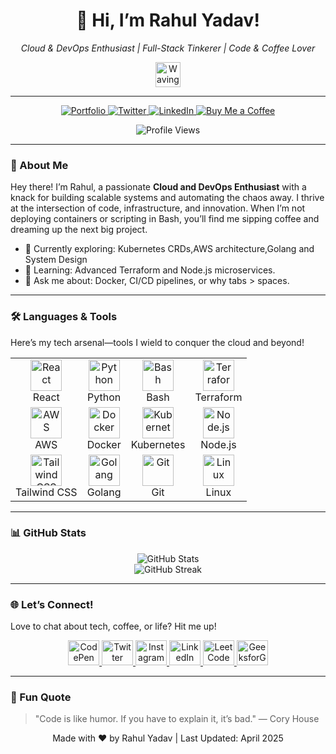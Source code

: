 <div align="center">
  <h1>👋 Hi, I’m Rahul Yadav!</h1>
  <p><em>Cloud & DevOps Enthusiast | Full-Stack Tinkerer | Code & Coffee Lover</em></p>
  <img src="https://raw.githubusercontent.com/MartinHeinz/MartinHeinz/master/wave.gif" width="40px" alt="Waving Hand"/>
</div>

---

<div align="center">
  <a href="https://portfolio-2-957a-2wn1ew8sx-itzrahulyadav.vercel.app/?fbclid=PAAab9d7rb-ajXE8IRZOexVOg0I4wvMo-JnmYbDGgDkL2uAZkfEi1XjA7l2Ew">
    <img src="https://img.shields.io/badge/Portfolio-Explore%20My%20Work-1e90ff?style=for-the-badge&logo=vercel" alt="Portfolio"/>
  </a>
  <a href="https://twitter.com/itzrahulyadav_">
    <img src="https://img.shields.io/badge/Twitter-82%20Followers-1DA1F2?style=for-the-badge&logo=twitter" alt="Twitter"/>
  </a>
  <a href="https://www.linkedin.com/in/rahul-yadav-2a4b3b199/">
    <img src="https://img.shields.io/badge/LinkedIn-1358%20Connections-0A66C2?style=for-the-badge&logo=linkedin" alt="LinkedIn"/>
  </a>
  <a href="https://www.buymeacoffee.com/rahulkyadav">
    <img src="https://img.shields.io/badge/Buy%20Me%20a%20Coffee-🥐-FFDD00?style=for-the-badge&logo=buymeacoffee" alt="Buy Me a Coffee"/>
  </a>
</div>

<div align="center">
  <p>
    <img src="https://komarev.com/ghpvc/?username=itzrahulyadav&label=Profile%20Views&color=0e75b6&style=flat" alt="Profile Views"/>
  </p>
</div>

---

### 🌟 About Me
Hey there! I’m Rahul, a passionate **Cloud and DevOps Enthusiast** with a knack for building scalable systems and automating the chaos away. I thrive at the intersection of code, infrastructure, and innovation. When I’m not deploying containers or scripting in Bash, you’ll find me sipping coffee and dreaming up the next big project.

- 🔭 Currently exploring: Kubernetes CRDs,AWS architecture,Golang and System Design
- 🌱 Learning: Advanced Terraform and Node.js microservices.
- 💬 Ask me about: Docker, CI/CD pipelines, or why tabs > spaces.

---

### 🛠️ Languages & Tools
Here’s my tech arsenal—tools I wield to conquer the cloud and beyond!

<div align="center">
  <table>
    <tr>
      <td align="center">
        <img src="https://cdn.worldvectorlogo.com/logos/react-2.svg" alt="React" width="50" height="50"/>
        <br/>React
      </td>
      <td align="center">
        <img src="https://cdn.worldvectorlogo.com/logos/python-5.svg" alt="Python" width="50" height="50"/>
        <br/>Python
      </td>
      <td align="center">
        <img src="https://cdn.worldvectorlogo.com/logos/bash-1.svg" alt="Bash" width="50" height="50"/>
        <br/>Bash
      </td>
      <td align="center">
        <img src="https://cdn.worldvectorlogo.com/logos/terraform-enterprise.svg" alt="Terraform" width="50" height="50"/>
        <br/>Terraform
      </td>
    </tr>
    <tr>
      <td align="center">
        <img src="https://cdn.worldvectorlogo.com/logos/aws-2.svg" alt="AWS" width="50" height="50"/>
        <br/>AWS
      </td>
      <td align="center">
        <img src="https://cdn.worldvectorlogo.com/logos/docker.svg" alt="Docker" width="50" height="50"/>
        <br/>Docker
      </td>
      <td align="center">
        <img src="https://www.vectorlogo.zone/logos/kubernetes/kubernetes-icon.svg" alt="Kubernetes" width="50" height="50"/>
        <br/>Kubernetes
      </td>
      <td align="center">
        <img src="https://cdn.worldvectorlogo.com/logos/nodejs-1.svg" alt="Node.js" width="50" height="50"/>
        <br/>Node.js
      </td>
    </tr>
    <tr>
      <td align="center">
        <img src="https://www.vectorlogo.zone/logos/tailwindcss/tailwindcss-icon.svg" alt="Tailwind CSS" width="50" height="50"/>
        <br/>Tailwind CSS
      </td>
      <td align="center">
        <img src="https://www.vectorlogo.zone/logos/golang/golang-official.svg" alt="Golang" width="50" height="50"/>
        <br/>Golang
      </td>
      <td align="center">
        <img src="https://www.vectorlogo.zone/logos/git-scm/git-scm-icon.svg" alt="Git" width="50" height="50"/>
        <br/>Git
      </td>
      <td align="center">
        <img src="https://cdn.worldvectorlogo.com/logos/linux-tux.svg" alt="Linux" width="50" height="50"/>
        <br/>Linux
      </td>
    </tr>
  </table>
</div>

---

### 📊 GitHub Stats
<div align="center">
  <img src="https://github-readme-stats.vercel.app/api?username=itzrahulyadav&show_icons=true&theme=radical&hide_border=true" alt="GitHub Stats"/>
  <br/>
  <img src="https://github-readme-streak-stats.herokuapp.com/?user=itzrahulyadav&theme=radical&hide_border=true" alt="GitHub Streak"/>
</div>

---

### 🌐 Let’s Connect!
Love to chat about tech, coffee, or life? Hit me up!

<div align="center">
  <a href="https://codepen.io/itzrahulyadav" target="_blank">
    <img src="https://raw.githubusercontent.com/rahuldkjain/github-profile-readme-generator/master/src/images/icons/Social/codepen.svg" alt="CodePen" height="40" width="50"/>
  </a>
  <a href="https://twitter.com/itzrahulyadav_" target="_blank">
    <img src="https://raw.githubusercontent.com/rahuldkjain/github-profile-readme-generator/master/src/images/icons/Social/twitter.svg" alt="Twitter" height="40" width="50"/>
  </a>
  <a href="https://www.instagram.com/_rxhxlx_" target="_blank">
    <img src="https://raw.githubusercontent.com/rahuldkjain/github-profile-readme-generator/master/src/images/icons/Social/instagram.svg" alt="Instagram" height="40" width="50"/>
  </a>
  <a href="https://www.linkedin.com/in/rahul-yadav-2a4b3b199/" target="_blank">
    <img src="https://raw.githubusercontent.com/rahuldkjain/github-profile-readme-generator/master/src/images/icons/Social/linked-in-alt.svg" alt="LinkedIn" height="40" width="50"/>
  </a>
  <a href="https://leetcode.com/u/itzrahulyadav/" target="_blank">
    <img src="https://raw.githubusercontent.com/rahuldkjain/github-profile-readme-generator/master/src/images/icons/Social/leet-code.svg" alt="LeetCode" height="40" width="50"/>
  </a>
  <a href="https://www.geeksforgeeks.org/user/coolextkid/" target="_blank">
    <img src="https://raw.githubusercontent.com/rahuldkjain/github-profile-readme-generator/master/src/images/icons/Social/geeks-for-geeks.svg" alt="GeeksforGeeks" height="40" width="50"/>
  </a>
</div>

---

### 🎯 Fun Quote
> "Code is like humor. If you have to explain it, it’s bad." — Cory House

<div align="center">
  <p>Made with ❤️ by Rahul Yadav | Last Updated: April 2025</p>
</div>
